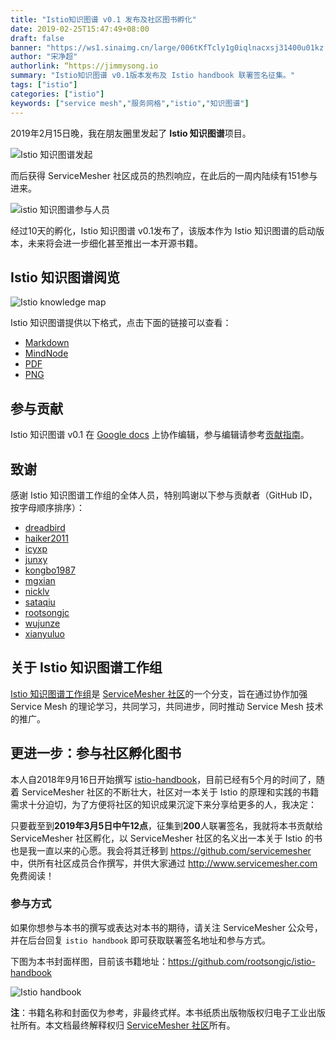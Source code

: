 ```yaml
---
title: "Istio知识图谱 v0.1 发布及社区图书孵化"
date: 2019-02-25T15:47:49+08:00
draft: false
banner: "https://ws1.sinaimg.cn/large/006tKfTcly1g0iqlnacxsj31400u01kz.jpg"
author: "宋净超"
authorlink: “https://jimmysong.io
summary: "Istio知识图谱 v0.1版本发布及 Istio handbook 联署签名征集。"
tags: ["istio"]
categories: ["istio"]
keywords: ["service mesh","服务网格","istio","知识图谱"]
---
```


2019年2月15日晚，我在朋友圈里发起了 **Istio 知识图谱**项目。

![Istio 知识图谱发起](https://ws3.sinaimg.cn/large/006tKfTcly1g0iqgbgzu3j30ku1124hd.jpg)

而后获得 ServiceMesher 社区成员的热烈响应，在此后的一周内陆续有151参与进来。

![istio 知识图谱参与人员](https://ws1.sinaimg.cn/large/006tKfTcly1g0iqj8vnq1j319o0rm40r.jpg)

经过10天的孵化，Istio 知识图谱 v0.1发布了，该版本作为 Istio 知识图谱的启动版本，未来将会进一步细化甚至推出一本开源书籍。

## Istio 知识图谱阅览

![Istio knowledge map](https://ws4.sinaimg.cn/large/006tKfTcly1g0iqyg8j72j30u01m4kjl.jpg)

Istio 知识图谱提供以下格式，点击下面的链接可以查看：

- [Markdown](https://github.com/servicemesher/istio-knowledge-map/blob/master/istio-knowledge-map.md)
- [MindNode](https://github.com/servicemesher/istio-knowledge-map/blob/master/mindnode)
- [PDF](https://github.com/servicemesher/istio-knowledge-map/blob/master/pdf/istio-knowledge-map.pdf)
- [PNG](https://github.com/servicemesher/istio-knowledge-map/blob/master/png/istio-knowledge-map.png)

## 参与贡献

Istio 知识图谱 v0.1 在 [Google docs](https://docs.google.com/document/d/1nMAC9ZNH3NggQ_79vmdyog_2KtATKFofqP9f9K0rr7M/edit?ts=5c6ac5b7#heading=h.2nl61kfhbfx8) 上协作编辑，参与编辑请参考[贡献指南](https://github.com/servicemesher/istio-knowledge-map/blob/master/CONTRIBUTING.md)。

## 致谢

感谢 Istio 知识图谱工作组的全体人员，特别鸣谢以下参与贡献者（GitHub ID，按字母顺序排序）：

- [dreadbird](https://github.com/dreadbird)
- [haiker2011](https://github.com/haiker2011)
- [icyxp](https://github.com/icyxp)
- [junxy](https://github.com/junxy)
- [kongbo1987](https://github.com/kongbo1987)
- [mgxian](https://github.com/mgxian)
- [nicklv](https://github.com/nicklv)
- [sataqiu](https://github.com/sataqiu)
- [rootsongjc](https://github.com/rootsongjc)
- [wujunze](https://github.com/wujunze)
- [xianyuluo](https://github.com/xianyuluo)

## 关于 Istio 知识图谱工作组

[Istio 知识图谱工作组](https://github.com/orgs/servicemesher/teams/istio-knowledge-map-working-group/members)是 [ServiceMesher 社区](http://www.servicemesher.com)的一个分支，旨在通过协作加强 Service Mesh 的理论学习，共同学习，共同进步，同时推动 Service Mesh 技术的推广。

## 更进一步：参与社区孵化图书

本人自2018年9月16日开始撰写 [istio-handbook](https://github.com/rootsongjc/istio-handbook)，目前已经有5个月的时间了，随着 ServiceMesher 社区的不断壮大，社区对一本关于 Istio 的原理和实践的书籍需求十分迫切，为了方便将社区的知识成果沉淀下来分享给更多的人，我决定：

只要截至到**2019年3月5日中午12点**，征集到**200**人联署签名，我就将本书贡献给 ServiceMesher 社区孵化，以 ServiceMesher 社区的名义出一本关于 Istio 的书也是我一直以来的心愿。我会将其迁移到 https://github.com/servicemesher 中，供所有社区成员合作撰写，并供大家通过 http://www.servicemesher.com 免费阅读！

### 参与方式

如果你想参与本书的撰写或表达对本书的期待，请关注 ServiceMesher 公众号，并在后台回复 `istio handbook` 即可获取联署签名地址和参与方式。

下图为本书封面样图，目前该书籍地址：https://github.com/rootsongjc/istio-handbook

![Istio handbook](https://ws4.sinaimg.cn/large/006tKfTcly1g0isiw4qmij30u013ce02.jpg)

**注**：书籍名称和封面仅为参考，非最终式样。本书纸质出版物版权归电子工业出版社所有。本文档最终解释权归 [ServiceMesher 社区](http://www.servicemesher.com)所有。

